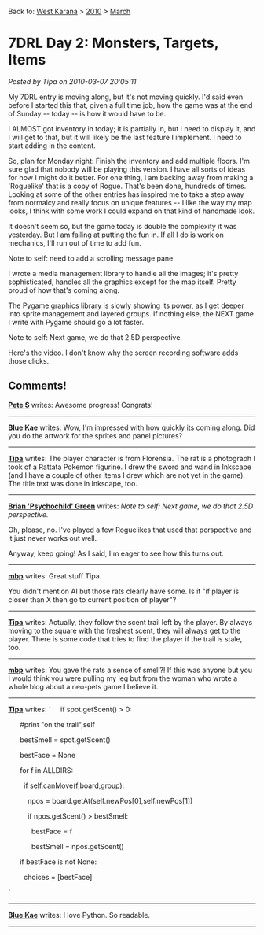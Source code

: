 Back to: [West Karana](/posts/westkarana.md) > [2010](/posts/2010/westkarana.md) > [March](./westkarana.md)
# 7DRL Day 2: Monsters, Targets, Items

*Posted by Tipa on 2010-03-07 20:05:11*

My 7DRL entry is moving along, but it's not moving quickly. I'd said even before I started this that, given a full time job, how the game was at the end of Sunday -- today -- is how it would have to be.

I ALMOST got inventory in today; it is partially in, but I need to display it, and I will get to that, but it will likely be the last feature I implement. I need to start adding in the content.

So, plan for Monday night: Finish the inventory and add multiple floors. I'm sure glad that nobody will be playing this version. I have all sorts of ideas for how I might do it better. For one thing, I am backing away from making a 'Roguelike' that is a copy of Rogue. That's been done, hundreds of times. Looking at some of the other entries has inspired me to take a step away from normalcy and really focus on unique features -- I like the way my map looks, I think with some work I could expand on that kind of handmade look.

It doesn't seem so, but the game today is double the complexity it was yesterday. But I am failing at putting the fun in. If all I do is work on mechanics, I'll run out of time to add fun.

Note to self: need to add a scrolling message pane.

I wrote a media management library to handle all the images; it's pretty sophisticated, handles all the graphics except for the map itself. Pretty proud of how that's coming along.

The Pygame graphics library is slowly showing its power, as I get deeper into sprite management and layered groups. If nothing else, the NEXT game I write with Pygame should go a lot faster.

Note to self: Next game, we do that 2.5D perspective.

Here's the video. I don't know why the screen recording software adds those clicks.


## Comments!

**[Pete S](http://dragonchasers.com)** writes: Awesome progress! Congrats!

---

**[Blue Kae](http://www.bluekae.com)** writes: Wow, I'm impressed with how quickly its coming along. Did you do the artwork for the sprites and panel pictures?

---

**[Tipa](https://chasingdings.com)** writes: The player character is from Florensia. The rat is a photograph I took of a Rattata Pokemon figurine. I drew the sword and wand in Inkscape (and I have a couple of other items I drew which are not yet in the game). The title text was done in Inkscape, too.

---

**[Brian 'Psychochild' Green](http://www.psychochild.org/)** writes: *Note to self: Next game, we do that 2.5D perspective.*

Oh, please, no. I've played a few Roguelikes that used that perspective and it just never works out well.

Anyway, keep going! As I said, I'm eager to see how this turns out.

---

**[mbp](http://mindbendingpuzzles.blogspot.com)** writes: Great stuff Tipa. 

You didn't mention AI but those rats clearly have some. Is it "if player is closer than X then go to current position of player"?

---

**[Tipa](https://chasingdings.com)** writes: Actually, they follow the scent trail left by the player. By always moving to the square with the freshest scent, they will always get to the player. There is some code that tries to find the player if the trail is stale, too.

---

**[mbp](http:mindbendingpuzzles.blogspot.com)** writes: You gave the rats a sense of smell?! If this was anyone but you I would think you were pulling my leg but from the woman who wrote a whole blog about a neo-pets game I believe it.

---

**[Tipa](https://chasingdings.com)** writes: `
    if spot.getScent() > 0:  

      #print "on the trail",self  

      bestSmell = spot.getScent()  

      bestFace = None  

      for f in ALLDIRS:  

        if self.canMove(f,board,group):  

          npos = board.getAt(self.newPos[0],self.newPos[1])  

          if npos.getScent() > bestSmell:  

            bestFace = f  

            bestSmell = npos.getScent()  

      if bestFace is not None:  

        choices = [bestFace]  

`


---

**[Blue Kae](http://www.bluekae.com)** writes: I love Python. So readable.

---

